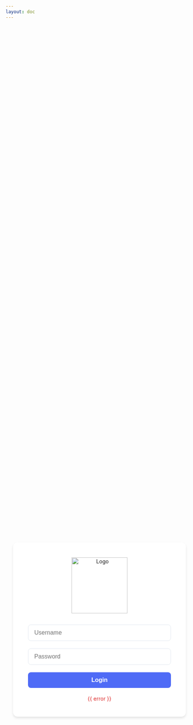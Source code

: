 ```yaml
---
layout: doc
---
```


<script setup>
import { ref, onMounted } from 'vue'

const username = ref('')
const password = ref('')
const error = ref('')

onMounted(() => {
  // Check if already authenticated
  const isAuthenticated = localStorage.getItem('auth')
  if (isAuthenticated) {
    window.location.href = '/'
  }
})

const login = () => {
  if (username.value === 'admin' && password.value === 'Admin!@#$%') {
    localStorage.setItem('auth', 'authenticated')
    window.location.href = '/'
    error.value = ''
  } else {
    error.value = 'Invalid credentials'
  }
}
</script>

<div class="login-container">
  <div class="login-box">
    <img src="/logo.svg" alt="Logo" class="login-logo">
    <div class="login-form">
      <input 
        type="text" 
        v-model="username" 
        placeholder="Username"
        class="login-input"
      >
      <input 
        type="password" 
        v-model="password" 
        placeholder="Password"
        class="login-input"
      >
      <button @click="login" class="login-button">Login</button>
      <p v-if="error" class="login-error">{{ error }}</p>
    </div>
  </div>
</div>

<style>

.login-container {
  display: flex;
  justify-content: center;
  align-items: center;
  min-height: 80vh;
  padding: 20px;
}

.login-box {
  background: white;
  padding: 40px;
  border-radius: 12px;
  box-shadow: 0 4px 6px rgba(0, 0, 0, 0.1);
  width: 100%;
  max-width: 400px;
  text-align: center;
}

.login-logo {
  width: 150px;
  margin-bottom: 30px;
}

.login-form {
  display: flex;
  flex-direction: column;
  gap: 20px;
}

.login-input {
  padding: 12px 16px;
  border: 1px solid #e2e8f0;
  border-radius: 8px;
  font-size: 16px;
  transition: border-color 0.2s;
  color: #000;
}

.login-input:focus {
  border-color: #4F6BF6;
  outline: none;
}

.login-button {
  background: #4F6BF6;
  color: white;
  padding: 12px;
  border: none;
  border-radius: 8px;
  font-size: 16px;
  font-weight: 600;
  cursor: pointer;
  transition: background-color 0.2s;
}

.login-button:hover {
  background: #4058D1;
}

.login-error {
  color: #dc2626;
  margin: 0;
  font-size: 14px;
}
</style>